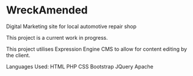 # WreckAmended
Digital Marketing site for local automotive repair shop

This project is a current work in progress.

This project utilises Expression Engine CMS to allow for content editing by the client.

Languages Used:
HTML
PHP
CSS
Bootstrap
JQuery
Apache
